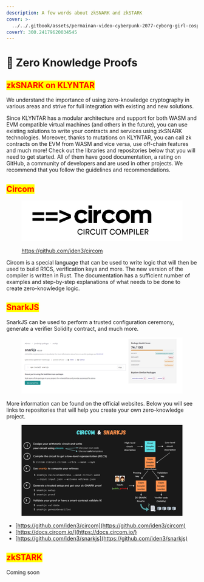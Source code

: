 ```yaml
---
description: A few words about zkSNARK and zkSTARK
cover: >-
  ../../.gitbook/assets/permainan-video-cyberpunk-2077-cyborg-girl-cosplay-kertas-dinding-2560x1920_27.jpg
coverY: 300.24179620034545
---
```


# 🤔 Zero Knowledge Proofs

## <mark style="color:red;">zkSNARK on KLYNTAR</mark>

We understand the importance of using zero-knowledge cryptography in various areas and strive for full integration with existing and new solutions.

Since KLYNTAR has a modular architecture and support for both WASM and EVM compatible virtual machines (and others in the future), you can use existing solutions to write your contracts and services using zkSNARK technologies. Moreover, thanks to mutations on KLYNTAR, you can call zk contracts on the EVM from WASM and vice versa, use off-chain features and much more! Check out the libraries and repositories below that you will need to get started. All of them have good documentation, a rating on GitHub, a community of developers and are used in other projects. We recommend that you follow the guidelines and recommendations.

## <mark style="color:red;">**Circom**</mark>

<figure><img src="../../.gitbook/assets/image (1).png" alt=""><figcaption><p><a href="https://github.com/iden3/circom">https://github.com/iden3/circom</a></p></figcaption></figure>

Circom is a special language that can be used to write logic that will then be used to build R1CS, verification keys and more. The new version of the compiler is written in Rust. The documentation has a sufficient number of examples and step-by-step explanations of what needs to be done to create zero-knowledge logic.

## <mark style="color:red;">**SnarkJS**</mark>

SnarkJS can be used to perform a trusted configuration ceremony, generate a verifier Solidity contract, and much more.

<figure><img src="../../.gitbook/assets/image (2).png" alt=""><figcaption></figcaption></figure>

More information can be found on the official websites. Below you will see links to repositories that will help you create your own zero-knowledge project.

<figure><img src="../../.gitbook/assets/image.png" alt=""><figcaption></figcaption></figure>

* [https://github.com/iden3/circom](https://github.com/iden3/circom)
* [https://docs.circom.io/](https://docs.circom.io/)
* [https://github.com/iden3/snarkjs](https://github.com/iden3/snarkjs)

## <mark style="color:red;">zkSTARK</mark>

Coming soon
